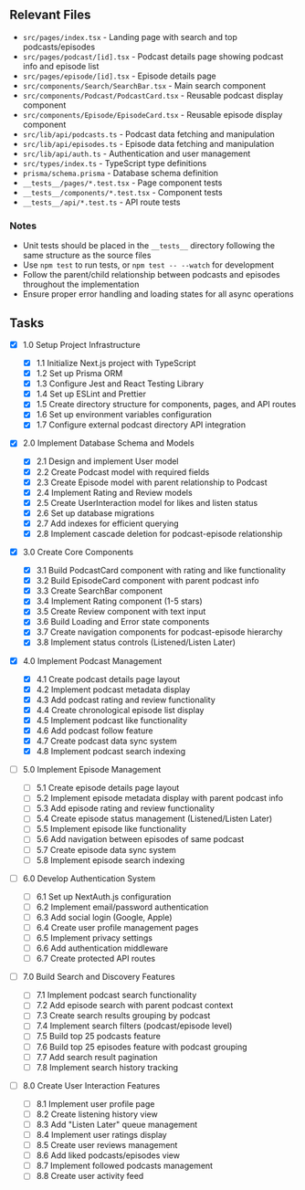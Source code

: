 ## Relevant Files

- `src/pages/index.tsx` - Landing page with search and top podcasts/episodes
- `src/pages/podcast/[id].tsx` - Podcast details page showing podcast info and episode list
- `src/pages/episode/[id].tsx` - Episode details page
- `src/components/Search/SearchBar.tsx` - Main search component
- `src/components/Podcast/PodcastCard.tsx` - Reusable podcast display component
- `src/components/Episode/EpisodeCard.tsx` - Reusable episode display component
- `src/lib/api/podcasts.ts` - Podcast data fetching and manipulation
- `src/lib/api/episodes.ts` - Episode data fetching and manipulation
- `src/lib/api/auth.ts` - Authentication and user management
- `src/types/index.ts` - TypeScript type definitions
- `prisma/schema.prisma` - Database schema definition
- `__tests__/pages/*.test.tsx` - Page component tests
- `__tests__/components/*.test.tsx` - Component tests
- `__tests__/api/*.test.ts` - API route tests

### Notes

- Unit tests should be placed in the `__tests__` directory following the same structure as the source files
- Use `npm test` to run tests, or `npm test -- --watch` for development
- Follow the parent/child relationship between podcasts and episodes throughout the implementation
- Ensure proper error handling and loading states for all async operations

## Tasks

- [x] 1.0 Setup Project Infrastructure

  - [x] 1.1 Initialize Next.js project with TypeScript
  - [x] 1.2 Set up Prisma ORM
  - [x] 1.3 Configure Jest and React Testing Library
  - [x] 1.4 Set up ESLint and Prettier
  - [x] 1.5 Create directory structure for components, pages, and API routes
  - [x] 1.6 Set up environment variables configuration
  - [x] 1.7 Configure external podcast directory API integration

- [x] 2.0 Implement Database Schema and Models

  - [x] 2.1 Design and implement User model
  - [x] 2.2 Create Podcast model with required fields
  - [x] 2.3 Create Episode model with parent relationship to Podcast
  - [x] 2.4 Implement Rating and Review models
  - [x] 2.5 Create UserInteraction model for likes and listen status
  - [x] 2.6 Set up database migrations
  - [x] 2.7 Add indexes for efficient querying
  - [x] 2.8 Implement cascade deletion for podcast-episode relationship

- [x] 3.0 Create Core Components

  - [x] 3.1 Build PodcastCard component with rating and like functionality
  - [x] 3.2 Build EpisodeCard component with parent podcast info
  - [x] 3.3 Create SearchBar component
  - [x] 3.4 Implement Rating component (1-5 stars)
  - [x] 3.5 Create Review component with text input
  - [x] 3.6 Build Loading and Error state components
  - [x] 3.7 Create navigation components for podcast-episode hierarchy
  - [x] 3.8 Implement status controls (Listened/Listen Later)

- [x] 4.0 Implement Podcast Management

  - [x] 4.1 Create podcast details page layout
  - [x] 4.2 Implement podcast metadata display
  - [x] 4.3 Add podcast rating and review functionality
  - [x] 4.4 Create chronological episode list display
  - [x] 4.5 Implement podcast like functionality
  - [x] 4.6 Add podcast follow feature
  - [x] 4.7 Create podcast data sync system
  - [x] 4.8 Implement podcast search indexing

- [ ] 5.0 Implement Episode Management

  - [ ] 5.1 Create episode details page layout
  - [ ] 5.2 Implement episode metadata display with parent podcast info
  - [ ] 5.3 Add episode rating and review functionality
  - [ ] 5.4 Create episode status management (Listened/Listen Later)
  - [ ] 5.5 Implement episode like functionality
  - [ ] 5.6 Add navigation between episodes of same podcast
  - [ ] 5.7 Create episode data sync system
  - [ ] 5.8 Implement episode search indexing

- [ ] 6.0 Develop Authentication System

  - [ ] 6.1 Set up NextAuth.js configuration
  - [ ] 6.2 Implement email/password authentication
  - [ ] 6.3 Add social login (Google, Apple)
  - [ ] 6.4 Create user profile management pages
  - [ ] 6.5 Implement privacy settings
  - [ ] 6.6 Add authentication middleware
  - [ ] 6.7 Create protected API routes

- [ ] 7.0 Build Search and Discovery Features

  - [ ] 7.1 Implement podcast search functionality
  - [ ] 7.2 Add episode search with parent podcast context
  - [ ] 7.3 Create search results grouping by podcast
  - [ ] 7.4 Implement search filters (podcast/episode level)
  - [ ] 7.5 Build top 25 podcasts feature
  - [ ] 7.6 Build top 25 episodes feature with podcast grouping
  - [ ] 7.7 Add search result pagination
  - [ ] 7.8 Implement search history tracking

- [ ] 8.0 Create User Interaction Features
  - [ ] 8.1 Implement user profile page
  - [ ] 8.2 Create listening history view
  - [ ] 8.3 Add "Listen Later" queue management
  - [ ] 8.4 Implement user ratings display
  - [ ] 8.5 Create user reviews management
  - [ ] 8.6 Add liked podcasts/episodes view
  - [ ] 8.7 Implement followed podcasts management
  - [ ] 8.8 Create user activity feed
